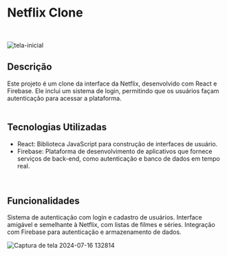 # Netflix Clone
<br>


![tela-inicial](https://github.com/user-attachments/assets/c626065b-35e5-4b11-ba83-fd385d49aa2d)

## Descrição

Este projeto é um clone da interface da Netflix, desenvolvido com React e Firebase. Ele inclui um sistema de login, permitindo que os usuários façam autenticação para acessar a plataforma.
<br>
<br>
## Tecnologias Utilizadas
<ul>
  <li>React: Biblioteca JavaScript para construção de interfaces de usuário.</li>
  <li>Firebase: Plataforma de desenvolvimento de aplicativos que fornece serviços de back-end, como autenticação e banco de dados em tempo real.</li>
</ul>
<br>

## Funcionalidades
Sistema de autenticação com login e cadastro de usuários.
Interface amigável e semelhante à Netflix, com listas de filmes e séries.
Integração com Firebase para autenticação e armazenamento de dados.

![Captura de tela 2024-07-16 132814](https://github.com/user-attachments/assets/6d473380-1108-4966-824a-7ec78b6bbd1a)

